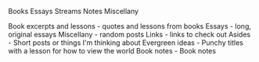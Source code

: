 Books
Essays
Streams
Notes
Miscellany


Book excerpts and lessons - quotes and lessons from books
Essays - long, original essays
Miscellany - random posts
Links - links to check out
Asides - Short posts or things I'm thinking about
Evergreen ideas - Punchy titles with a lesson for how to view the world
Book notes - Book notes

